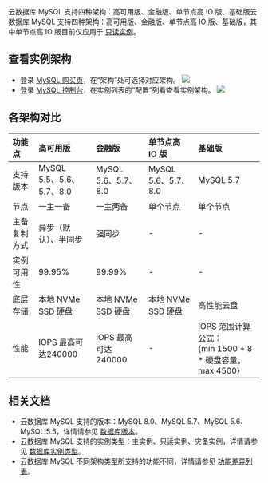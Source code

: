 云数据库 MySQL 支持四种架构：高可用版、金融版、单节点高 IO 版、基础版云数据库 MySQL 支持四种架构：高可用版、金融版、单节点高 IO 版、基础版，其中单节点高 IO 版目前仅应用于 [只读实例](https://cloud.tencent.com/document/product/236/7270)。

## 查看实例架构
- 登录 [MySQL 购买页](https://buy.cloud.tencent.com/cdb)，在“架构”处可选择对应架构。
![](https://main.qcloudimg.com/raw/f1417a645690900e4d82515e8e609d3b.png)
- 登录 [MySQL 控制台](https://console.cloud.tencent.com/cdb)，在实例列表的“配置”列看查看实例架构。
![](https://main.qcloudimg.com/raw/0f5f39c3eeb7bdbcd61d6ccf157c07b2.png)


## 各架构对比


| 功能点       | 高可用版         |金融版             |单节点高 IO 版        |基础版                 | 
| :------------ | :----------------- | :----------------- |:----------------------- | :-------------------- |
| 支持版本          | MySQL 5.5、5.6、5.7、8.0 |MySQL 5.6、5.7、8.0 |MySQL 5.6、5.7、8.0 |MySQL 5.7 | 
| 节点    |  一主一备        | 一主两备             |单个节点                 |单个节点                         |
| 主备复制方式     |  异步（默认）、半同步         | 强同步             |-                         |-                   |
| 实例可用性    |99.95%    | 99.99%  |-     | -        | 
| 底层存储    |本地 NVMe SSD 硬盘    | 本地 NVMe SSD 硬盘  |本地 NVMe SSD 硬盘     | 高性能云盘        | 
| 性能    |IOPS 最高可达240000    | IOPS 最高可达240000  |-     |  IOPS 范围计算公式：<br>{min 1500 + 8 * 硬盘容量，max 4500}      | 



 

## 相关文档
- 云数据库 MySQL 支持的版本：MySQL 8.0、MySQL 5.7、MySQL 5.6、MySQL 5.5，详情请参见 [数据库版本](https://cloud.tencent.com/document/product/236/30969)。
- 云数据库 MySQL 支持的实例类型：主实例、只读实例、灾备实例，详情请参见 [数据库实例类型](https://cloud.tencent.com/document/product/236/7268)。
- 云数据库 MySQL 不同架构类型所支持的功能不同，详情请参见 [功能差异列表](https://cloud.tencent.com/document/product/236/43502)。
